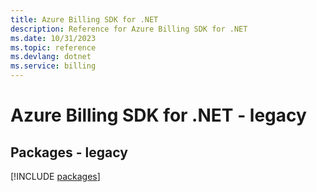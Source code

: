 ```yaml
---
title: Azure Billing SDK for .NET
description: Reference for Azure Billing SDK for .NET
ms.date: 10/31/2023
ms.topic: reference
ms.devlang: dotnet
ms.service: billing
---
```

# Azure Billing SDK for .NET - legacy
## Packages - legacy
[!INCLUDE [packages](billing-index.md)]